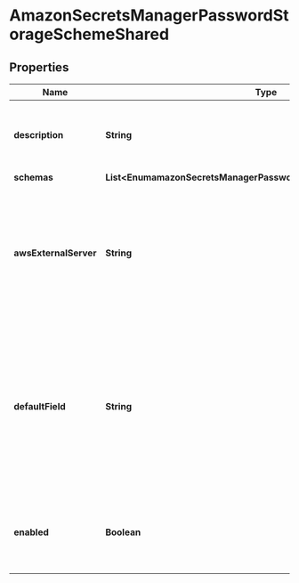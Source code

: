 

# AmazonSecretsManagerPasswordStorageSchemeShared


## Properties

| Name | Type | Description | Notes |
|------------ | ------------- | ------------- | -------------|
|**description** | **String** | A description for this Password Storage Scheme |  [optional] |
|**schemas** | **List&lt;EnumamazonSecretsManagerPasswordStorageSchemeSchemaUrn&gt;** |  |  |
|**awsExternalServer** | **String** | The external server with information to use when interacting with the AWS Secrets Manager service. |  |
|**defaultField** | **String** | The default name of the field in JSON objects contained in the AWS Secrets Manager service that contains the password for the target user. |  [optional] |
|**enabled** | **Boolean** | Indicates whether the Password Storage Scheme is enabled for use. |  |



